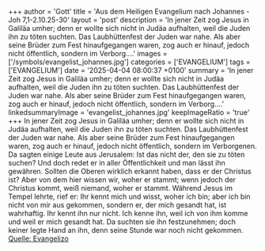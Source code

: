 +++
author = 'Gott'
title = 'Aus dem Heiligen Evangelium nach Johannes - Joh 7,1-2.10.25-30'
layout = 'post'
description = 'In jener Zeit zog Jesus in Galiläa umher; denn er wollte sich nicht in Judäa aufhalten, weil die Juden ihn zu töten suchten. Das Laubhüttenfest der Juden war nahe. Als aber seine Brüder zum Fest hinaufgegangen waren, zog auch er hinauf, jedoch nicht öffentlich, sondern im Verborg....'
images = ['/symbols/evangelist_johannes.jpg']
categories = ['EVANGELIUM']
tags = ['EVANGELIUM']
date = '2025-04-04 08:00:37 +0100'
summary = 'In jener Zeit zog Jesus in Galiläa umher; denn er wollte sich nicht in Judäa aufhalten, weil die Juden ihn zu töten suchten. Das Laubhüttenfest der Juden war nahe. Als aber seine Brüder zum Fest hinaufgegangen waren, zog auch er hinauf, jedoch nicht öffentlich, sondern im Verborg....'
linkedsummaryImage = 'evangelist_johannes.jpg'
keepImageRatio = 'true'
+++
In jener Zeit zog Jesus in Galiläa umher; denn er wollte sich nicht in Judäa aufhalten, weil die Juden ihn zu töten suchten.
Das Laubhüttenfest der Juden war nahe.
Als aber seine Brüder zum Fest hinaufgegangen waren, zog auch er hinauf, jedoch nicht öffentlich, sondern im Verborgenen.<!--more-->
Da sagten einige Leute aus Jerusalem: Ist das nicht der, den sie zu töten suchen?
Und doch redet er in aller Öffentlichkeit und man lässt ihn gewähren. Sollten die Oberen wirklich erkannt haben, dass er der Christus ist?
Aber von dem hier wissen wir, woher er stammt; wenn jedoch der Christus kommt, weiß niemand, woher er stammt.
Während Jesus im Tempel lehrte, rief er: Ihr kennt mich und wisst, woher ich bin; aber ich bin nicht von mir aus gekommen, sondern er, der mich gesandt hat, ist wahrhaftig. Ihr kennt ihn nur nicht.
Ich kenne ihn, weil ich von ihm komme und weil er mich gesandt hat.
Da suchten sie ihn festzunehmen; doch keiner legte Hand an ihn, denn seine Stunde war noch nicht gekommen.<br> [Quelle: Evangelizo](https://evangeliumtagfuertag.org/DE/gospel)